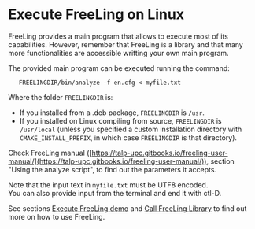 # Execute FreeLing on Linux

FreeLing provides a main program that allows to execute most of its capabilities. However, remember that FreeLing is a library and that many more functionalities are accessible writting your own main program.

The provided main program can be executed running the command:
```
   FREELINGDIR/bin/analyze -f en.cfg < myfile.txt
```
Where the folder `FREELINGDIR` is:

* If you installed from a .deb package, `FREELINGDIR` is `/usr`.
* If you installed on Linux compiling from source, `FREELINGDIR` is `/usr/local` 
(unless you specified a custom installation directory with `CMAKE_INSTALL_PREFIX`, in which case `FREELINGDIR` is that directory).

Check FreeLing manual ([https://talp-upc.gitbooks.io/freeling-user-manual/](https://talp-upc.gitbooks.io/freeling-user-manual/)), section "Using the analyze script", to find out the parameters it accepts.

Note that the input text in `myfile.txt` must be UTF8 encoded.  
You can also provide input from the terminal and end it with ctl-D.

See sections [Execute FreeLing demo](../analyzer.md) and [Call FreeLing Library](../user-application.md) to find out more on how to use FreeLing.   
